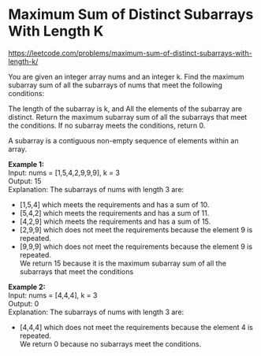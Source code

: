 # Maximum Sum of Distinct Subarrays With Length K
https://leetcode.com/problems/maximum-sum-of-distinct-subarrays-with-length-k/

You are given an integer array nums and an integer k. Find the maximum subarray sum of all the subarrays of nums that meet the following conditions:

The length of the subarray is k, and
All the elements of the subarray are distinct.
Return the maximum subarray sum of all the subarrays that meet the conditions. If no subarray meets the conditions, return 0.

A subarray is a contiguous non-empty sequence of elements within an array.


<b>Example 1:</b>\
Input: nums = [1,5,4,2,9,9,9], k = 3\
Output: 15\
Explanation: The subarrays of nums with length 3 are:
- [1,5,4] which meets the requirements and has a sum of 10.
- [5,4,2] which meets the requirements and has a sum of 11.
- [4,2,9] which meets the requirements and has a sum of 15.
- [2,9,9] which does not meet the requirements because the element 9 is repeated.
- [9,9,9] which does not meet the requirements because the element 9 is repeated.\
We return 15 because it is the maximum subarray sum of all the subarrays that meet the conditions

<b>Example 2:</b>\
Input: nums = [4,4,4], k = 3\
Output: 0\
Explanation: The subarrays of nums with length 3 are:
- [4,4,4] which does not meet the requirements because the element 4 is repeated.\
We return 0 because no subarrays meet the conditions.